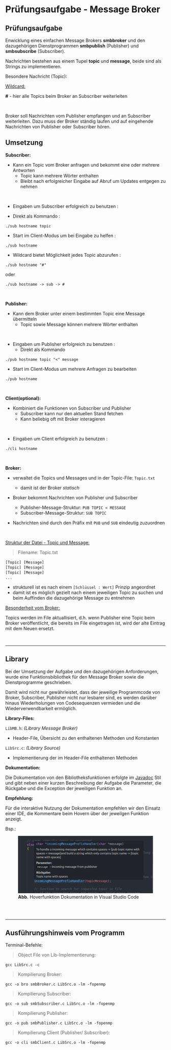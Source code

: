 # Prüfungsaufgabe - Message Broker

## Prüfungsaufgabe

Enwicklung eines einfachen Message Brokers **smbbroker** und den dazugehörigen
Dienstprogrammen **smbpublish** (Publisher) und **smbsubscribe** (Subscriber).

Nachrichten bestehen aus einem Tupel **topic** und **message**, beide sind als Strings zu implementieren.

Besondere Nachricht (Topic): 

<u>Wildcard:</u>

**#** - hier alle Topics beim Broker an Subscriber weiterleiten

<br>

Broker soll Nachrichten vom Publisher empfangen und an Subscriber weiterleiten.
Dazu muss der Broker ständig laufen und auf eingehende Nachrichten von Publisher
oder Subscriber hören.

## Umsetzung

**Subscriber:**

- Kann ein Topic vom Broker anfragen und bekommt eine oder mehrere Antworten
  - Topic kann mehrere Wörter enthalten
  - Bleibt nach erfolgreicher Eingabe auf Abruf um Updates entgegen zu nehmen

<br>

- Eingaben um Subscriber erfolgreich zu benutzen :
  
- Direkt als Kommando :

```
./sub hostname topic
```
- Start im Client-Modus um bei Eingabe zu helfen :

```
./sub hostname
```
- Wildcard bietet Möglichkeit jedes Topic abzurufen :

```
./sub hostname "#"
```
oder

```
./sub hostname -> sub -> #
```
<br>

**Publisher:**
- Kann dem Broker unter einem bestimmten Topic eine Message übermitteln
  - Topic sowie Message können mehrere Wörter enthalten

<br>

- Eingaben um Publisher erfolgreich zu benutzen :
  - Direkt als Kommando

```
./pub hostname topic "<" message

```
- Start im Client-Modus um mehrere Anfragen zu bearbeiten

```
./pub hostname
```

<br>

**Client(optional):**
- Kombiniert die Funktionen von Subscriber und Publisher
  - Subscriber kann nur den aktuellen Stand fetchen
  - Kann beliebig oft mit Broker interagieren
  
<br>

- Eingaben um Client erfolgreich zu benutzen :
```
./cli hostname
```

<br>

**Broker:**

- verwaltet die Topics und Messages und in der Topic-File: `Topic.txt`
  - damit ist der Broker *statisch*
  
- Broker bekommt Nachrichten von Publisher und Subscriber
  - Publisher-Message-Struktur: `PUB TOPIC < MESSAGE`
  - Subscriber-Message-Struktur: `SUB TOPIC` 

- Nachrichten sind durch den Präfix mit `PUB` und `SUB` eindeutig zuzuordnen

<br>

<u>Struktur der Datei - Topic und Message:</u>
> Filename: Topic.txt

    [Topic] [Message]
    [Topic] [Message]
    [Topic] [Message]
    ...

- strukturell ist es nach einem `[Schlüssel : Wert]` Prinzip angeordnet
- damit ist es möglich gezielt nach einem jeweiligen Topic zu suchen und beim Auffinden die dazugehörige Message zu entnehmen


<u>Besonderheit vom Broker:</u>

Topics werden im File aktuallisiert, d.h. wenn Publisher eine Topic beim 
Broker veröffentlicht, die bereits im File eingetragen ist, wird der alte
Eintrag mit dem Neuen ersetzt. 

<br>

* * *
## Library

Bei der Umsetzung der Aufgabe und den dazugehörigen Anforderungen, wurde eine Funktionsbibliothek für den Message Broker sowie die Dienstprogramme
geschrieben.

Damit wird nicht nur gewährleistet, dass der jeweilige Programmcode von Broker, Subscriber, Publisher nicht nur lesbarer sind, es werden darüber hinaus  Wiederholungen von Codesequenzen vermieden und die Wiederverwendbarkeit ermöglich.

**Library-Files:**

`LibMB.h`: *(Library Message Broker)*
- Header-File, Übersicht zu den enthaltenen Methoden und Konstanten

`LibSrc.c`: *(Library Source)*
- Implementierung der im Header-File enthaltenen Methoden

**Dokumentation:**

Die Dokumentation von den Bibliotheksfunktionen erfolgte im [Javadoc](https://de.wikipedia.org/wiki/Javadoc) Stil und gibt neben einer kurzen Beschreibung
der Aufgabe die Parameter, die Rückgabe und die Exception der jeweiligen Funktion an.

**Empfehlung:**

Für die interaktive Nutzung der Dokumentation empfehlen wir den Einsatz einer
IDE, die Kommentare beim Hovern über der jeweilgen Funktion anzeigt.

Bsp.:
<figure>
  <img src="./Doku_Hover_Funktion.png" width="580"/>
  <figcaption>
    <b>Abb.</b> Hoverfunktion Dokumentation in Visual Studio Code
    </figcaption>
</figure>
<br>
<br>

* * *

## Ausführungshinweis vom Programm

Terminal-Befehle:

> Object File von Lib-Implementierung:

```
gcc LibSrc.c -c
```

> Kompilierung Broker:

```
gcc -o bro smbBroker.c LibSrc.o -lm -fopenmp
```

> Kompilierung Subscriber:

```
gcc -o sub smbSubscriber.c LibSrc.o -lm -fopenmp
```

> Kompilierung Publisher:

```
gcc -o pub smbPublisher.c LibSrc.o -lm -fopenmp
```

> Kompilierung Client (Publisher/ Subscriber):

```
gcc -o cli smbClient.c LibSrc.o -lm -fopenmp
```
